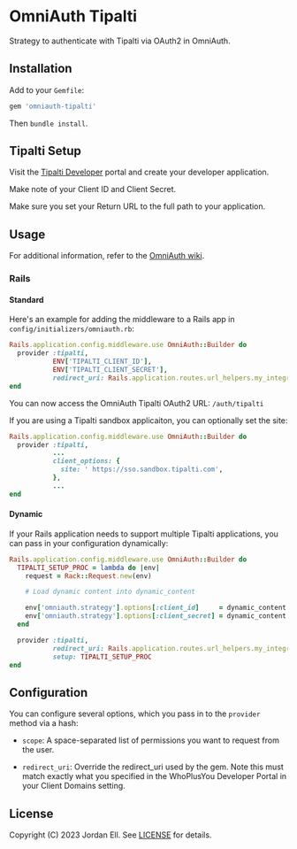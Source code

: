 # OmniAuth Tipalti
Strategy to authenticate with Tipalti via OAuth2 in OmniAuth.

## Installation

Add to your `Gemfile`:

```ruby
gem 'omniauth-tipalti'
```

Then `bundle install`.

## Tipalti Setup

Visit the [Tipalti Developer](https://developer.tipalti.com) portal and create your developer application.

Make note of your Client ID and Client Secret.

Make sure you set your Return URL to the full path to your application.

## Usage
For additional information, refer to the [OmniAuth wiki](https://github.com/intridea/omniauth/wiki).

### Rails

#### Standard

Here's an example for adding the middleware to a Rails app in `config/initializers/omniauth.rb`:

```ruby
Rails.application.config.middleware.use OmniAuth::Builder do
  provider :tipalti, 
  		   ENV['TIPALTI_CLIENT_ID'], 
  		   ENV['TIPALTI_CLIENT_SECRET'],
           redirect_uri: Rails.application.routes.url_helpers.my_integration_response_url
end
```

You can now access the OmniAuth Tipalti OAuth2 URL: `/auth/tipalti`

If you are using a Tipalti sandbox applicaiton, you can optionally set the site:

```ruby
Rails.application.config.middleware.use OmniAuth::Builder do
  provider :tipalti, 
  		   ...
  		   client_options: {
             site: ' https://sso.sandbox.tipalti.com',
           },
           ...
end
```

#### Dynamic

If your Rails application needs to support multiple Tipalti applications, you can pass in your configuration dynamically:

```ruby
Rails.application.config.middleware.use OmniAuth::Builder do
  TIPALTI_SETUP_PROC = lambda do |env|
    request = Rack::Request.new(env)

    # Load dynamic content into dynamic_content

    env['omniauth.strategy'].options[:client_id]     = dynamic_content.client_id
    env['omniauth.strategy'].options[:client_secret] = dynamic_content.client_secret
  end

  provider :tipalti,
           redirect_uri: Rails.application.routes.url_helpers.my_integration_response_url
           setup: TIPALTI_SETUP_PROC
end
```

## Configuration

You can configure several options, which you pass in to the `provider` method via a hash:

* `scope`: A space-separated list of permissions you want to request from the user.

* `redirect_uri`: Override the redirect_uri used by the gem. Note this must match exactly what you specified in the WhoPlusYou Developer Portal in your Client Domains setting.


## License

Copyright (C) 2023 Jordan Ell. See [LICENSE](https://github.com/riipen/omniauth-tipalti/blob/master/LICENSE.md) for details.
